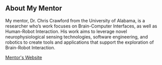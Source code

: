 ## About My Mentor

My mentor, Dr. Chris Crawford from the University of Alabama, is a researcher who’s work focuses on Brain-Computer Interfaces, as well as Human-Robot Interaction. His work aims to leverage novel neurophysiological sensing technologies, software engineering, and robotics to create tools and applications that support the exploration of Brain-Robot Interaction.

[Mentor's Website](https://www.linkedin.com/company/human-ai-experience-lab/)


